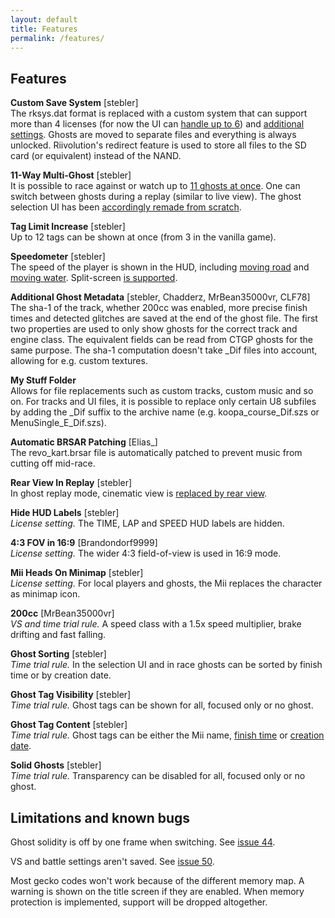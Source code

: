 ```yaml
---
layout: default
title: Features
permalink: /features/
---
```


## Features

**Custom Save System** [stebler]<br />
The rksys.dat format is replaced with a custom system that can support more than 4 licenses (for now the UI can [handle up to 6](/assets/6-licenses.png)) and [additional settings](/assets/license-settings.png). Ghosts are moved to separate files and everything is always unlocked. Riivolution's redirect feature is used to store all files to the SD card (or equivalent) instead of the NAND.

**11-Way Multi-Ghost** [stebler]<br />
It is possible to race against or watch up to [11 ghosts at once](/assets/11-ghosts.png). One can switch between ghosts during a replay (similar to live view). The ghost selection UI has been [accordingly remade from scratch](/assets/ghost-selection.png).

**Tag Limit Increase** [stebler]<br />
Up to 12 tags can be shown at once (from 3 in the vanilla game).

**Speedometer** [stebler]<br />
The speed of the player is shown in the HUD, including [moving road](/assets/som-moving-road.png) and [moving water](/assets/som-moving-water.png). Split-screen [is supported](/assets/som-split-screen.png).

**Additional Ghost Metadata** [stebler, Chadderz, MrBean35000vr, CLF78]<br />
The sha-1 of the track, whether 200cc was enabled, more precise finish times and detected glitches are saved at the end of the ghost file. The first two properties are used to only show ghosts for the correct track and engine class. The equivalent fields can be read from CTGP ghosts for the same purpose. The sha-1 computation doesn't take \_Dif files into account, allowing for e.g. custom textures.

**My Stuff Folder**<br />
Allows for file replacements such as custom tracks, custom music and so on. For tracks and UI files, it is possible to replace only certain U8 subfiles by adding the \_Dif suffix to the archive name (e.g. koopa\_course\_Dif.szs or MenuSingle\_E\_Dif.szs).

**Automatic BRSAR Patching** [Elias_]<br />
The revo\_kart.brsar file is automatically patched to prevent music from cutting off mid-race.

**Rear View In Replay** [stebler]<br />
In ghost replay mode, cinematic view is [replaced by rear view](/assets/rear-view.png).

**Hide HUD Labels** [stebler]<br />
_License setting._ The TIME, LAP and SPEED HUD labels are hidden.

**4:3 FOV in 16:9** [Brandondorf9999]<br />
_License setting._ The wider 4:3 field-of-view is used in 16:9 mode.

**Mii Heads On Minimap** [stebler]<br />
_License setting._ For local players and ghosts, the Mii replaces the character as minimap icon.

**200cc** [MrBean35000vr]<br />
_VS and time trial rule._ A speed class with a 1.5x speed multiplier, brake drifting and fast falling.

**Ghost Sorting** [stebler]<br />
_Time trial rule._ In the selection UI and in race ghosts can be sorted by finish time or by creation date.

**Ghost Tag Visibility** [stebler]<br />
_Time trial rule._ Ghost tags can be shown for all, focused only or no ghost.

**Ghost Tag Content** [stebler]<br />
_Time trial rule._ Ghost tags can be either the Mii name, [finish time](/assets/tag-time.png) or [creation date](/assets/tag-date.png).

**Solid Ghosts** [stebler]<br />
_Time trial rule._ Transparency can be disabled for all, focused only or no ghost.

## Limitations and known bugs

Ghost solidity is off by one frame when switching. See [issue 44](https://github.com/stblr/mkw-sp/issues/44).

VS and battle settings aren't saved. See [issue 50](https://github.com/stblr/mkw-sp/issues/50).

Most gecko codes won't work because of the different memory map. A warning is shown on the title screen if they are enabled. When memory protection is implemented, support will be dropped altogether.
